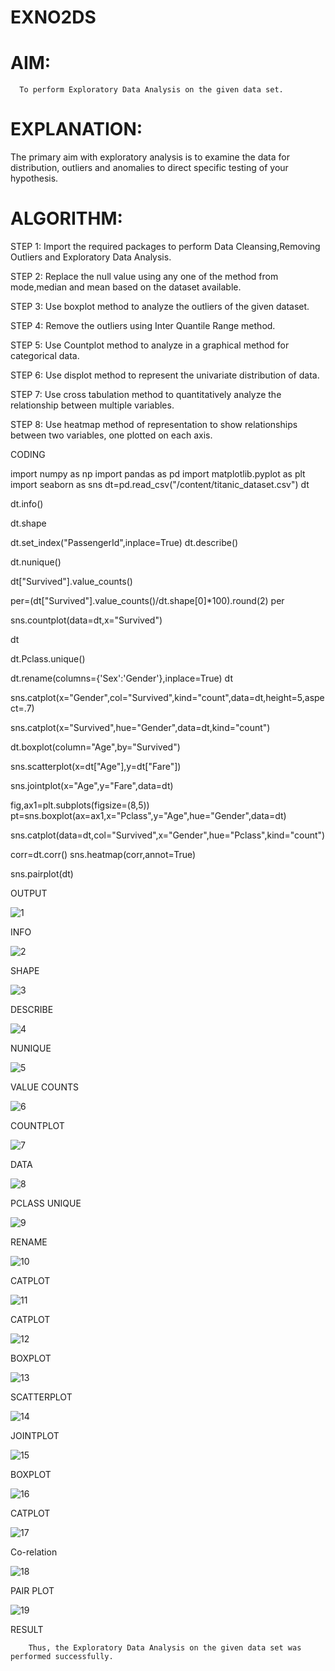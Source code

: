# EXNO2DS
# AIM:
      To perform Exploratory Data Analysis on the given data set.
      
# EXPLANATION:
  The primary aim with exploratory analysis is to examine the data for distribution, outliers and anomalies to direct specific testing of your hypothesis.
  
# ALGORITHM:
STEP 1: Import the required packages to perform Data Cleansing,Removing Outliers and Exploratory Data Analysis.

STEP 2: Replace the null value using any one of the method from mode,median and mean based on the dataset available.

STEP 3: Use boxplot method to analyze the outliers of the given dataset.

STEP 4: Remove the outliers using Inter Quantile Range method.

STEP 5: Use Countplot method to analyze in a graphical method for categorical data.

STEP 6: Use displot method to represent the univariate distribution of data.

STEP 7: Use cross tabulation method to quantitatively analyze the relationship between multiple variables.

STEP 8: Use heatmap method of representation to show relationships between two variables, one plotted on each axis.

CODING

import numpy as np
import pandas as pd
import matplotlib.pyplot as plt
import seaborn as sns
dt=pd.read_csv("/content/titanic_dataset.csv")
dt

dt.info()

dt.shape

dt.set_index("PassengerId",inplace=True)
dt.describe()

dt.nunique()

dt["Survived"].value_counts()

per=(dt["Survived"].value_counts()/dt.shape[0]*100).round(2)
per


sns.countplot(data=dt,x="Survived")

dt

dt.Pclass.unique()

dt.rename(columns={'Sex':'Gender'},inplace=True)
dt

sns.catplot(x="Gender",col="Survived",kind="count",data=dt,height=5,aspect=.7)

sns.catplot(x="Survived",hue="Gender",data=dt,kind="count")

dt.boxplot(column="Age",by="Survived")

sns.scatterplot(x=dt["Age"],y=dt["Fare"])

sns.jointplot(x="Age",y="Fare",data=dt)


fig,ax1=plt.subplots(figsize=(8,5))
pt=sns.boxplot(ax=ax1,x="Pclass",y="Age",hue="Gender",data=dt)

sns.catplot(data=dt,col="Survived",x="Gender",hue="Pclass",kind="count")

corr=dt.corr()
sns.heatmap(corr,annot=True)

sns.pairplot(dt)

OUTPUT

![1](https://github.com/maha712/EXNO2DS/assets/121156360/984438e9-2edc-4e44-a7d8-60aa1e44b2f5)

INFO

![2](https://github.com/maha712/EXNO2DS/assets/121156360/01de25f5-0d8c-4a63-b71e-e19f0fcb9f19)

SHAPE

![3](https://github.com/maha712/EXNO2DS/assets/121156360/f2f24eba-b126-420e-b88f-03d500830c9c)

DESCRIBE

![4](https://github.com/maha712/EXNO2DS/assets/121156360/772ec8f9-a431-4682-941b-27dc86c908a5)

NUNIQUE

![5](https://github.com/maha712/EXNO2DS/assets/121156360/5a44cb18-19ca-4bba-a351-15681bfe6e36)

VALUE COUNTS

![6](https://github.com/maha712/EXNO2DS/assets/121156360/a23e8499-82bf-4bed-8f80-23f8a11ca4f3)

COUNTPLOT

![7](https://github.com/maha712/EXNO2DS/assets/121156360/563ffe98-b84c-4fc3-ae0a-f13be86159d4)

DATA

![8](https://github.com/maha712/EXNO2DS/assets/121156360/fe86f034-d8df-4d24-990a-f642a7f9629c)

PCLASS  UNIQUE

![9](https://github.com/maha712/EXNO2DS/assets/121156360/c8f02f03-20c5-468d-a968-4f16c2e8c3bb)

RENAME

![10](https://github.com/maha712/EXNO2DS/assets/121156360/4d50e30c-111d-4285-b7e1-afd28d5fcf35)

CATPLOT

![11](https://github.com/maha712/EXNO2DS/assets/121156360/2cccdbaf-47b6-4ede-83f9-b6c208bf0e64)

CATPLOT

![12](https://github.com/maha712/EXNO2DS/assets/121156360/4ecf5a5d-18be-47d8-9572-fbecd269becd)

BOXPLOT

![13](https://github.com/maha712/EXNO2DS/assets/121156360/7f7add8a-a740-44a0-be9a-1f7f058ff8c0)

SCATTERPLOT

![14](https://github.com/maha712/EXNO2DS/assets/121156360/91d9b58c-707d-4d94-93fc-eca3d1c5d9f5)

JOINTPLOT

![15](https://github.com/maha712/EXNO2DS/assets/121156360/0586862c-9c59-4596-9e61-f49eac32a9b8)

BOXPLOT

![16](https://github.com/maha712/EXNO2DS/assets/121156360/e07fdac6-954c-4141-9f4a-d2767235f28b)

CATPLOT

![17](https://github.com/maha712/EXNO2DS/assets/121156360/7e263cd6-664d-4a99-9601-44ba9891d536)

Co-relation

![18](https://github.com/maha712/EXNO2DS/assets/121156360/5b09d7c0-42d5-4cd8-821f-44d2fcfc9be2)

PAIR PLOT

![19](https://github.com/maha712/EXNO2DS/assets/121156360/11128609-16ea-4036-aa72-2e642d43c349)

RESULT

        Thus, the Exploratory Data Analysis on the given data set was performed successfully.

